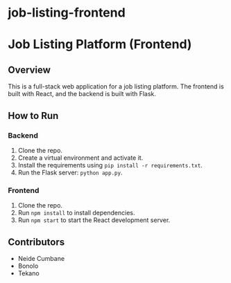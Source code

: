 # job-listing-frontend

# Job Listing Platform (Frontend)

## Overview
This is a full-stack web application for a job listing platform. The frontend is built with React, and the backend is built with Flask.

## How to Run

### Backend
1. Clone the repo.
2. Create a virtual environment and activate it.
3. Install the requirements using `pip install -r requirements.txt`.
4. Run the Flask server: `python app.py`.

### Frontend
1. Clone the repo.
2. Run `npm install` to install dependencies.
3. Run `npm start` to start the React development server.

## Contributors
- Neide Cumbane
- Bonolo
- Tekano
